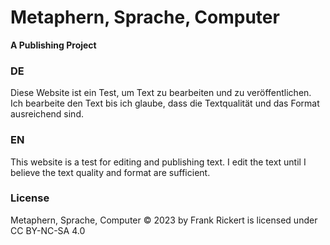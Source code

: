# Metaphern, Sprache, Computer
**A Publishing Project**


### DE
Diese Website ist ein Test, um Text zu bearbeiten und zu veröffentlichen. Ich bearbeite den Text bis ich glaube, dass die Textqualität und das Format ausreichend sind.

### EN
This website is a test for editing and publishing text. I edit the text until I believe the text quality and format are sufficient.

### License
Metaphern, Sprache, Computer © 2023 by Frank Rickert is licensed under CC BY-NC-SA 4.0 

